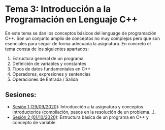 # Tema 3: Introducción a la Programación en Lenguaje C++

En este tema se dan los conceptos básicos del lenguage de programación C++. Son un conjunto amplio de conceptos no muy complejos pero que son esenciales para seguir de forma adecuada la asignatura. En concreto el tema consta de los siguientes apartados:

1. Estructura general de un programa
2. Definición de variables y constantes
3. Tipos de datos fundamentales en C++
4. Operadores, expresiones y sentencias
5. Operaciones de Entrada / Salida

## Sesiones:
* [Sesión 1 (29/09/2020)](tema3/s1.md): Introducción a la asignatura y conceptos introductorios (compilación, pasos en la resolución de un problema...).
* [Sesión 2 (01/10/2020)](tema3/s2.md): Estructura básica de un programa en C++ y concepto de variable.
